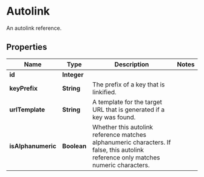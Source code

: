

# Autolink

An autolink reference.

## Properties

| Name | Type | Description | Notes |
|------------ | ------------- | ------------- | -------------|
|**id** | **Integer** |  |  |
|**keyPrefix** | **String** | The prefix of a key that is linkified. |  |
|**urlTemplate** | **String** | A template for the target URL that is generated if a key was found. |  |
|**isAlphanumeric** | **Boolean** | Whether this autolink reference matches alphanumeric characters. If false, this autolink reference only matches numeric characters. |  |



